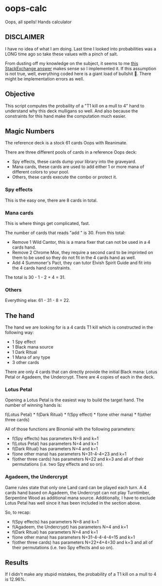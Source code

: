 # oops-calc
Oops, all spells! Hands calculator

## DISCLAIMER
I have no idea of what I am doing. Last time I looked into probabilities was a LONG time ago so take these values with a pinch of salt.

From dusting off my knowledge on the subject, it seems to me [this StackExchange answer](https://boardgames.stackexchange.com/questions/23212/whats-the-probability-of-having-a-combo-on-the-first-turn-in-mtg) makes sense so I implemented it. If this assumption is not true, well, everything coded here is a giant load of bullshit 🙂. There might be implementation errors as well.

## Objective
This script computes the probaility of a "T1 kill on a mull to 4" hand to understand why this deck mulligans so well. And also because the constraints for this hand make the computation much easier.

## Magic Numbers
The reference deck is a stock 61 cards Oops with Reanimate.

There are three different pools of cards in a reference Oops deck:
 - Spy effects, these cards dump your library into the graveyard.
 - Mana cards, these cards are used to add either 1 or more mana of different colors to your pool.
 - Others, these cards execute the combo or protect it.

### Spy effects
This is the easy one, there are 8 cards in total.

### Mana cards
This is where things get complicated, fast.

The number of cards that reads "add <mana>" is 30. From this total:
 - Remove 1 Wild Cantor, this is a mana fixer that can not be used in a 4 cards hand.
 - Remove 2 Chrome Mox, they require a second card to be imprinted on them to be used so they do not fit in the 4 cards hand as well.
 - Add 4 Summoner's Pact, they can tutor Elvish Spirit Guide and fit into the 4 cards hand constraints.

The total is 30 - 1 - 2 + 4 = 31.

### Others
Everything else: 61 - 31 - 8 = 22.

## The hand
The hand we are looking for is a 4 cards T1 kill which is constructed in the following way:
 - 1 Spy effect
 - 1 Black mana source
 - 1 Dark Ritual
 - 1 Mana of any type
 - 3 other cards

There are only 4 cards that can directly provide the initial Black mana: Lotus Petal or Agadeem, the Undercrypt. There are 4 copies of each in the deck.

### Lotus Petal
Opening a Lotus Petal is the easiest way to build the target hand. The number of winning hands is:

f(Lotus Petal) * f(Dark Ritual) * f(Spy effect) * f(one other mana) * f(other three cards)

All of those functions are Binomial with the following parameters:
 - f(Spy effects) has parameters N=8 and k=1
 - f(Lotus Petal) has parameters N=4 and k=1
 - f(Dark Ritual) has parameters N=4 and k=1
 - f(one other mana) has parameters N=31-4-4=23 and k=1
 - f(other three cards) has parameters N=22 and k=3
and all of their permutations (i.e. two Spy effects and so on).

### Agadeem, the Undercrypt
Game rules state that only one Land card can be played each turn. A 4 cards hand based on Agadeem, the Undercrypt can not play Turntimber, Serpentine Wood as additional mana source. Additionally, I have to exclude Lotus Petal has well
since it has been included in the section above.

So, to recap:
 - f(Spy effects) has parameters N=8 and k=1
 - f(Agadeem, the Undercrypt) has parameters N=4 and k=1
 - f(Dark Ritual) has parameters N=4 and k=1
 - f(one other mana) has parameters N=31-4-4-4-4=15 and k=1
 - f(other three cards) has parameters N=22+4+4=30 and k=3
and all of their permutations (i.e. two Spy effects and so on).

## Results
If I didn't make any stupid mistakes, the probability of a T1 kill on a mull to 4 is 12.96%.
